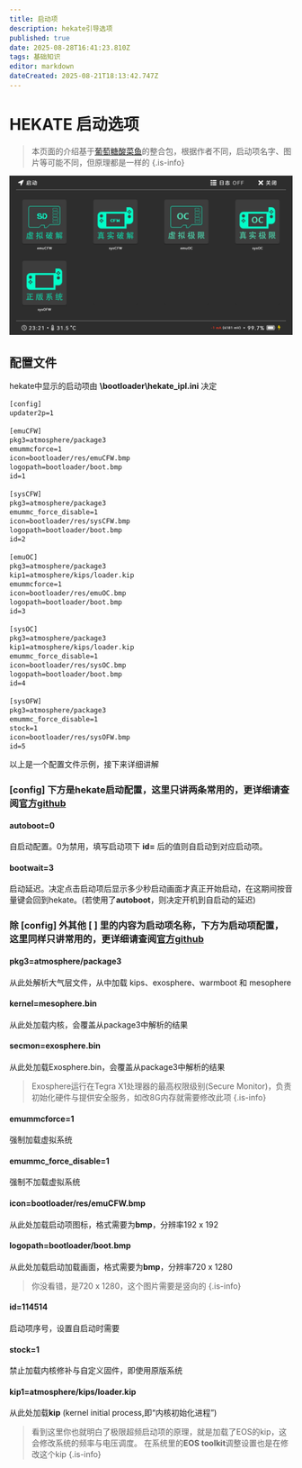 ```yaml
---
title: 启动项
description: hekate引导选项
published: true
date: 2025-08-28T16:41:23.810Z
tags: 基础知识
editor: markdown
dateCreated: 2025-08-21T18:13:42.747Z
---
```


# HEKATE 启动选项
> 本页面的介绍基于[葡萄糖酸菜鱼](https://space.bilibili.com/604067016)的整合包，根据作者不同，启动项名字、图片等可能不同，但原理都是一样的
{.is-info}

![启动选择页面.bmp](/base/boot/启动选择页面.bmp)

## 配置文件
hekate中显示的启动项由 **\bootloader\hekate_ipl.ini** 决定
```
[config]
updater2p=1

[emuCFW]
pkg3=atmosphere/package3
emummcforce=1
icon=bootloader/res/emuCFW.bmp
logopath=bootloader/boot.bmp
id=1

[sysCFW]
pkg3=atmosphere/package3
emummc_force_disable=1
icon=bootloader/res/sysCFW.bmp
logopath=bootloader/boot.bmp
id=2

[emuOC]
pkg3=atmosphere/package3
kip1=atmosphere/kips/loader.kip
emummcforce=1
icon=bootloader/res/emuOC.bmp
logopath=bootloader/boot.bmp
id=3

[sysOC]
pkg3=atmosphere/package3
kip1=atmosphere/kips/loader.kip
emummc_force_disable=1
icon=bootloader/res/sysOC.bmp
logopath=bootloader/boot.bmp
id=4

[sysOFW]
pkg3=atmosphere/package3
emummc_force_disable=1
stock=1
icon=bootloader/res/sysOFW.bmp
id=5
```
以上是一个配置文件示例，接下来详细讲解
<br>

### [config] 下方是hekate启动配置，这里只讲两条常用的，更详细请查阅[官方github](https://github.com/CTCaer/hekate)
#### autoboot=0 
自启动配置。0为禁用，填写启动项下 **id=** 后的值则自启动到对应启动项。
#### bootwait=3
启动延迟。决定点击启动项后显示多少秒启动画面才真正开始启动，在这期间按音量键会回到hekate。(若使用了**autoboot**，则决定开机到自启动的延迟)
<br>

### 除 [config] 外其他 [ ] 里的内容为启动项名称，下方为启动项配置，这里同样只讲常用的，更详细请查阅[官方github](https://github.com/CTCaer/hekate)
#### pkg3=atmosphere/package3
从此处解析大气层文件，从中加载 kips、exosphere、warmboot 和 mesophere
#### kernel=mesophere.bin
从此处加载内核，会覆盖从package3中解析的结果
#### secmon=exosphere.bin
从此处加载Exosphere.bin，会覆盖从package3中解析的结果
> Exosphere运行在Tegra X1处理器的最高权限级别(Secure Monitor)，负责初始化硬件与提供安全服务，如改8G内存就需要修改此项
{.is-info}
#### emummcforce=1
强制加载虚拟系统
#### emummc_force_disable=1
强制不加载虚拟系统
#### icon=bootloader/res/emuCFW.bmp
从此处加载启动项图标，格式需要为**bmp**，分辨率192 x 192
#### logopath=bootloader/boot.bmp
从此处加载启动加载画面，格式需要为**bmp**，分辨率720 x 1280
> 你没看错，是720 x 1280，这个图片需要是竖向的
{.is-info}
#### id=114514
启动项序号，设置自启动时需要
#### stock=1
禁止加载内核修补与自定义固件，即使用原版系统
#### kip1=atmosphere/kips/loader.kip
从此处加载**kip** (kernel initial process,即“内核初始化进程”)
> 看到这里你也就明白了极限超频启动项的原理，就是加载了EOS的kip，这会修改系统的频率与电压调度。
在系统里的**EOS toolkit**调整设置也是在修改这个kip
{.is-info}